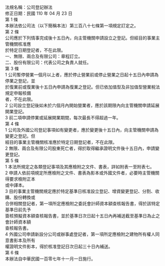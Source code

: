 法規名稱：公司登記辦法  
修正日期：民國 110 年 04 月 23 日  
第 1 條  
本辦法依公司法（以下簡稱本法）第三百八十七條第一項規定訂定之。  
第 2 條  
公司應於下列情事完成後十五日內，向主管機關申請設立之登記。但經目的事業主管機關核准應  
於特定日期登記者，不在此限。  
一、無限、兩合及有限公司：章程訂立。  
二、股份有限公司：代表公司之負責人就任。  
第 3 條  
1 公司暫停營業一個月以上者，應於停止營業前或停止營業之日起十五日內申請為停業之登記，並  
於復業前或復業後十五日內申請為復業之登記。但已依加值型及非加值型營業稅法規定申報核備  
者，不在此限。  
2 公司設立登記後如未於六個月內開始營業者，應於該期限內向主管機關申請延展開業登記。  
3 前二項申請停業或延展開業期間，每次最長不得超過一年。  
第 4 條  
1 公司及外國公司登記事項如有變更者，應於變更後十五日內，向主管機關申請為變更之登記。但  
經目的事業主管機關核准應於特定日期登記者，不在此限。  
2 無限、兩合及有限公司股東死亡者，得於取得繼承證明文件後十五日內，申請變更登記。  
第 5 條  
1 本法所規定之各類登記事項及其應檢附之文件、書表，詳如附表一至附表七。  
2 申請人依前項規定所應檢附之文件、書表為影本或外國文件者，必要時主管機關得要求檢附正本  
或中譯本。  
3 目的事業主管機關規定應於特定基準日核准設立登記、增資變更登記、分割、收購、股份轉換或  
合併相關登記者，第一項所定應檢附之委託會計師資本額查核報告書，得於該特定基準日前先予  
簽核預擬資本額查核報告書，並於基準日次日起十五日內再補送截至基準日為止之會計師資本額  
查核報告書。  
4 外國公司申請新設分公司或辦事處登記者，第一項所定應檢附之建物所有權人同意書影本及所有  
權證明文件影本，得於核准登記日次日起三十日內補送。  
第 6 條  
本辦法自中華民國一百零七年十一月一日施行。  


